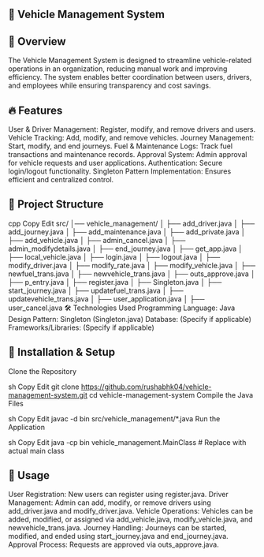 ## 🚗 Vehicle Management System

## 📌 Overview
The Vehicle Management System is designed to streamline vehicle-related operations in an organization, reducing manual work and improving efficiency. The system enables better coordination between users, drivers, and employees while ensuring transparency and cost savings.

## 🔥 Features
User & Driver Management: Register, modify, and remove drivers and users.
Vehicle Tracking: Add, modify, and remove vehicles.
Journey Management: Start, modify, and end journeys.
Fuel & Maintenance Logs: Track fuel transactions and maintenance records.
Approval System: Admin approval for vehicle requests and user applications.
Authentication: Secure login/logout functionality.
Singleton Pattern Implementation: Ensures efficient and centralized control.

## 📁 Project Structure
cpp
Copy
Edit
src/
│── vehicle_management/
│   ├── add_driver.java
│   ├── add_journey.java
│   ├── add_maintenance.java
│   ├── add_private.java
│   ├── add_vehicle.java
│   ├── admin_cancel.java
│   ├── admin_modifydetails.java
│   ├── end_journey.java
│   ├── get_app.java
│   ├── local_vehicle.java
│   ├── login.java
│   ├── logout.java
│   ├── modify_driver.java
│   ├── modify_rate.java
│   ├── modify_vehicle.java
│   ├── newfuel_trans.java
│   ├── newvehicle_trans.java
│   ├── outs_approve.java
│   ├── p_entry.java
│   ├── register.java
│   ├── Singleton.java
│   ├── start_journey.java
│   ├── updatefuel_trans.java
│   ├── updatevehicle_trans.java
│   ├── user_application.java
│   ├── user_cancel.java
🛠️ Technologies Used
Programming Language: Java
Design Pattern: Singleton (Singleton.java)
Database: (Specify if applicable)
Frameworks/Libraries: (Specify if applicable)

## 🚀 Installation & Setup
Clone the Repository

sh
Copy
Edit
git clone https://github.com/rushabhk04/vehicle-management-system.git
cd vehicle-management-system
Compile the Java Files

sh
Copy
Edit
javac -d bin src/vehicle_management/*.java
Run the Application

sh
Copy
Edit
java -cp bin vehicle_management.MainClass  # Replace with actual main class

## 📖 Usage
User Registration: New users can register using register.java.
Driver Management: Admin can add, modify, or remove drivers using add_driver.java and modify_driver.java.
Vehicle Operations: Vehicles can be added, modified, or assigned via add_vehicle.java, modify_vehicle.java, and newvehicle_trans.java.
Journey Handling: Journeys can be started, modified, and ended using start_journey.java and end_journey.java.
Approval Process: Requests are approved via outs_approve.java.
